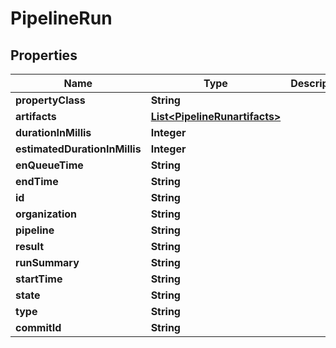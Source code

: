 

# PipelineRun


## Properties

| Name | Type | Description | Notes |
|------------ | ------------- | ------------- | -------------|
|**propertyClass** | **String** |  |  [optional] |
|**artifacts** | [**List&lt;PipelineRunartifacts&gt;**](PipelineRunartifacts.md) |  |  [optional] |
|**durationInMillis** | **Integer** |  |  [optional] |
|**estimatedDurationInMillis** | **Integer** |  |  [optional] |
|**enQueueTime** | **String** |  |  [optional] |
|**endTime** | **String** |  |  [optional] |
|**id** | **String** |  |  [optional] |
|**organization** | **String** |  |  [optional] |
|**pipeline** | **String** |  |  [optional] |
|**result** | **String** |  |  [optional] |
|**runSummary** | **String** |  |  [optional] |
|**startTime** | **String** |  |  [optional] |
|**state** | **String** |  |  [optional] |
|**type** | **String** |  |  [optional] |
|**commitId** | **String** |  |  [optional] |




